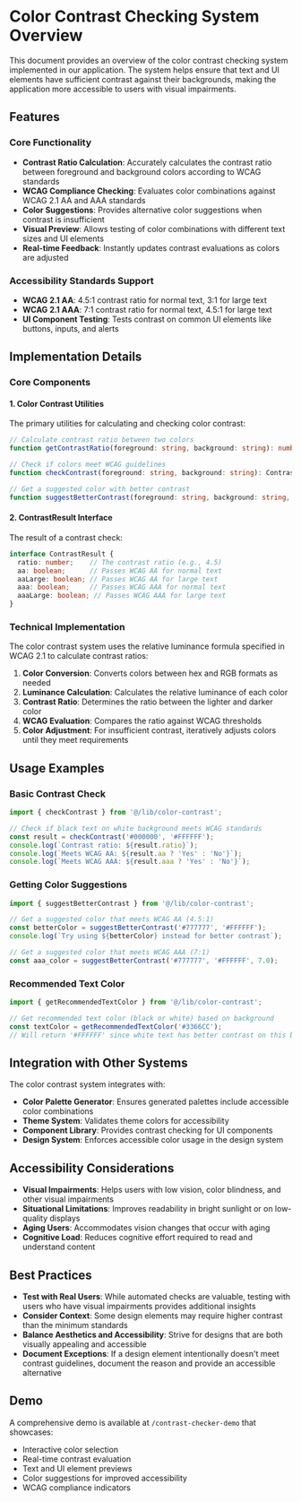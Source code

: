 # Color Contrast Checking System Overview

This document provides an overview of the color contrast checking system implemented in our application. The system helps ensure that text and UI elements have sufficient contrast against their backgrounds, making the application more accessible to users with visual impairments.

## Features

### Core Functionality
- **Contrast Ratio Calculation**: Accurately calculates the contrast ratio between foreground and background colors according to WCAG standards
- **WCAG Compliance Checking**: Evaluates color combinations against WCAG 2.1 AA and AAA standards
- **Color Suggestions**: Provides alternative color suggestions when contrast is insufficient
- **Visual Preview**: Allows testing of color combinations with different text sizes and UI elements
- **Real-time Feedback**: Instantly updates contrast evaluations as colors are adjusted

### Accessibility Standards Support
- **WCAG 2.1 AA**: 4.5:1 contrast ratio for normal text, 3:1 for large text
- **WCAG 2.1 AAA**: 7:1 contrast ratio for normal text, 4.5:1 for large text
- **UI Component Testing**: Tests contrast on common UI elements like buttons, inputs, and alerts

## Implementation Details

### Core Components

#### 1. Color Contrast Utilities
The primary utilities for calculating and checking color contrast:

```typescript
// Calculate contrast ratio between two colors
function getContrastRatio(foreground: string, background: string): number;

// Check if colors meet WCAG guidelines
function checkContrast(foreground: string, background: string): ContrastResult;

// Get a suggested color with better contrast
function suggestBetterContrast(foreground: string, background: string, targetRatio?: number): string;
```

#### 2. ContrastResult Interface
The result of a contrast check:

```typescript
interface ContrastResult {
  ratio: number;    // The contrast ratio (e.g., 4.5)
  aa: boolean;      // Passes WCAG AA for normal text
  aaLarge: boolean; // Passes WCAG AA for large text
  aaa: boolean;     // Passes WCAG AAA for normal text
  aaaLarge: boolean; // Passes WCAG AAA for large text
}
```

### Technical Implementation

The color contrast system uses the relative luminance formula specified in WCAG 2.1 to calculate contrast ratios:

1. **Color Conversion**: Converts colors between hex and RGB formats as needed
2. **Luminance Calculation**: Calculates the relative luminance of each color
3. **Contrast Ratio**: Determines the ratio between the lighter and darker color
4. **WCAG Evaluation**: Compares the ratio against WCAG thresholds
5. **Color Adjustment**: For insufficient contrast, iteratively adjusts colors until they meet requirements

## Usage Examples

### Basic Contrast Check

```typescript
import { checkContrast } from '@/lib/color-contrast';

// Check if black text on white background meets WCAG standards
const result = checkContrast('#000000', '#FFFFFF');
console.log(`Contrast ratio: ${result.ratio}`);
console.log(`Meets WCAG AA: ${result.aa ? 'Yes' : 'No'}`);
console.log(`Meets WCAG AAA: ${result.aaa ? 'Yes' : 'No'}`);
```

### Getting Color Suggestions

```typescript
import { suggestBetterContrast } from '@/lib/color-contrast';

// Get a suggested color that meets WCAG AA (4.5:1)
const betterColor = suggestBetterContrast('#777777', '#FFFFFF');
console.log(`Try using ${betterColor} instead for better contrast`);

// Get a suggested color that meets WCAG AAA (7:1)
const aaa_color = suggestBetterContrast('#777777', '#FFFFFF', 7.0);
```

### Recommended Text Color

```typescript
import { getRecommendedTextColor } from '@/lib/color-contrast';

// Get recommended text color (black or white) based on background
const textColor = getRecommendedTextColor('#3366CC');
// Will return '#FFFFFF' since white text has better contrast on this blue
```

## Integration with Other Systems

The color contrast system integrates with:

- **Color Palette Generator**: Ensures generated palettes include accessible color combinations
- **Theme System**: Validates theme colors for accessibility
- **Component Library**: Provides contrast checking for UI components
- **Design System**: Enforces accessible color usage in the design system

## Accessibility Considerations

- **Visual Impairments**: Helps users with low vision, color blindness, and other visual impairments
- **Situational Limitations**: Improves readability in bright sunlight or on low-quality displays
- **Aging Users**: Accommodates vision changes that occur with aging
- **Cognitive Load**: Reduces cognitive effort required to read and understand content

## Best Practices

- **Test with Real Users**: While automated checks are valuable, testing with users who have visual impairments provides additional insights
- **Consider Context**: Some design elements may require higher contrast than the minimum standards
- **Balance Aesthetics and Accessibility**: Strive for designs that are both visually appealing and accessible
- **Document Exceptions**: If a design element intentionally doesn't meet contrast guidelines, document the reason and provide an accessible alternative

## Demo

A comprehensive demo is available at `/contrast-checker-demo` that showcases:
- Interactive color selection
- Real-time contrast evaluation
- Text and UI element previews
- Color suggestions for improved accessibility
- WCAG compliance indicators 